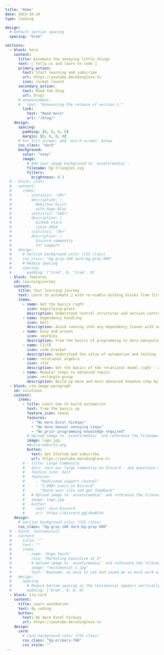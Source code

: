 ```yaml
---
title: 'Home'
date: 2023-10-24
type: landing

design:
  # Default section spacing
  spacing: "6rem"

sections:
  - block: hero
    content:
      title: Automate the annoying little things
      text: 🚀 Follw us and learn to code 🚀
      primary_action:
        text: Start learning and subscribe
        url: https://youtube.decodinglove.tv
        icon: rocket-launch
      secondary_action:
        text: Read the blog
        url: blog/
      # announcement:
      #   text: "Announcing the release of version 1."
        link:
          text: "Read more"
          url: "/blog/"
    design:
      spacing:
        padding: [0, 0, 0, 0]
        margin: [0, 0, 0, 0]
      # For full-screen, add `min-h-screen` below
      css_class: "dark"
      background:
        color: "navy"
        image:
          # Add your image background to `assets/media/`.
          filename: bg-triangles.svg
          filters:
            brightness: 0.5
  # - block: stats
  #   content:
  #     items:
  #       - statistic: "1M+"
  #         description: |
  #           Websites built  
  #           with Hugo Blox
  #       - statistic: "10k+"
  #         description: |
  #           GitHub stars  
  #           since 2016
  #       - statistic: "3k+"
  #         description: |
  #           Discord community  
  #           for support
  #   design:
  #     # Section background color (CSS class)
  #     css_class: "bg-gray-100 dark:bg-gray-900"
  #     # Reduce spacing
  #     spacing:
  #       padding: ["1rem", 0, "1rem", 0]
  - block: features
    id: learningjourney
    content:
      title: Your learning journey
      text: Learn to automate 🧱 with re-usable bulding blocks from first principles
      items:
        - name: Get the basics right
          icon: magnifying-glass
          description: Understand control structures and version control
        - name: Dependency handling
          icon: bolt
          description: Avoid running into any dependency issues with our tricks
        - name: Easy and proven
          icon: sparkles
          description: From the basics of programming to data manipulation to full blown pipelines
        - name: CI/CD
          icon: code-bracket
          description: Understand the value of automation and testing
        - name: relational algebra
          icon: star
          description: Get the basics of the relational model right - and apply it with any kind of dataframe tool - even for GPU accelerated large-scale data
        - name: Modular steps to advanced topics
          icon: rectangle-group
          description: Build up more and more advanced knowhow step by step about data visualization, pipeline orchestration, governance of data, large-scale data handling, deplyoments - even sprinkle of AI and more
  - block: cta-image-paragraph
    id: solutions
    content:
      items:
        - title: Learn how to build automation
          text: from the basics up
          feature_icon: check
          features:
            - "No more Excel hickups"
            - "No more manual annoying steps"
            - "No prior programming knowledge required"
          # Upload image to `assets/media/` and reference the filename here
          image: logo.jpg
          #build-website.png
          button:
            text: Get Started and subscribe
            url: https://youtube.decodinglove.tv
        # - title: Large Community
        #   text: Join our large community on Discord - ask questions and get live responses
        #   feature_icon: bolt
        #   features:
        #     - "Dedicated support channel"
        #     - "3,000+ users on Discord"
        #     - "Share your site and get feedback"
        #   # Upload image to `assets/media/` and reference the filename here
        #   image: logo.jpg
        #   button:
        #     text: Join Discord
        #     url: https://discord.gg/z8wNYzb
    design:
      # Section background color (CSS class)
      css_class: "bg-gray-100 dark:bg-gray-900"
  # - block: testimonials
  #   content:
  #     title: ""
  #     text: ""
  #     items:
  #       - name: "Hugo Smith"
  #         role: "Marketing Executive at X"
  #         # Upload image to `assets/media/` and reference the filename here
  #         image: "testimonial-1.jpg"
  #         text: "Awesome, so easy to use and saved me so much work with the swappable pre-designed sections!"
  #   design:
  #     spacing:
  #       # Reduce bottom spacing so the testimonial appears vertically centered between sections
  #       padding: ["6rem", 0, 0, 0]
  - block: cta-card
    content:
      title: Learn automation
      text: By coding.
      button:
        text: No more Excel hickups
        url: https://youtube.decodinglove.tv 
    design:
      card:
        # Card background color (CSS class)
        css_class: "bg-primary-700"
        css_style: ""
---
```

